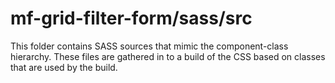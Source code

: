 # mf-grid-filter-form/sass/src

This folder contains SASS sources that mimic the component-class hierarchy. These files
are gathered in to a build of the CSS based on classes that are used by the build.
